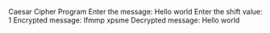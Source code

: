 Caesar Cipher Program
Enter the message: Hello world
Enter the shift value: 1
Encrypted message: Ifmmp xpsme
Decrypted message: Hello world
